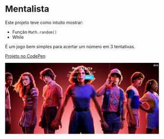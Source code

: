# Mentalista

Este projeto teve como intuito mostrar: 
- Função ```Math.random()```
- While

É um jogo bem simples para acertar um número em 3 tentativas.

[Projeto no CodePen](https://codepen.io/plgisele/pen/BapNXgo "CodePen")

![Imagem projeto](img/mentalista.png)